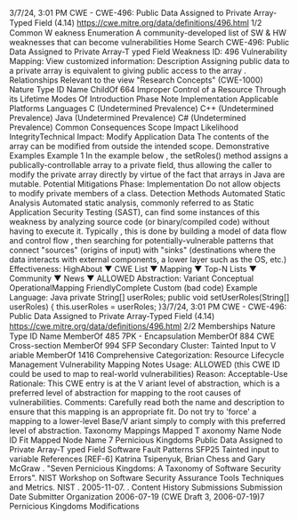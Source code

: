 3/7/24, 3:01 PM CWE - CWE-496: Public Data Assigned to Private Array-Typed Field (4.14)
https://cwe.mitre.org/data/deﬁnitions/496.html 1/2
Common W eakness Enumeration
A community-developed list of SW & HW weaknesses that can become
vulnerabilities
Home Search
CWE-496: Public Data Assigned to Private Array-T yped Field
Weakness ID: 496
Vulnerability Mapping: 
View customized information:
 Description
Assigning public data to a private array is equivalent to giving public access to the array .
 Relationships
 Relevant to the view "Research Concepts" (CWE-1000)
Nature Type ID Name
ChildOf 664 Improper Control of a Resource Through its Lifetime
 Modes Of Introduction
Phase Note
Implementation
 Applicable Platforms
Languages
C (Undetermined Prevalence)
C++ (Undetermined Prevalence)
Java (Undetermined Prevalence)
C# (Undetermined Prevalence)
 Common Consequences
Scope Impact Likelihood
IntegrityTechnical Impact: Modify Application Data
The contents of the array can be modified from outside the intended scope.
 Demonstrative Examples
Example 1
In the example below , the setRoles() method assigns a publically-controllable array to a private field, thus allowing the caller to modify
the private array directly by virtue of the fact that arrays in Java are mutable.
 Potential Mitigations
Phase: Implementation
Do not allow objects to modify private members of a class.
 Detection Methods
Automated Static Analysis
Automated static analysis, commonly referred to as Static Application Security Testing (SAST), can find some instances of this
weakness by analyzing source code (or binary/compiled code) without having to execute it. Typically , this is done by building a
model of data flow and control flow , then searching for potentially-vulnerable patterns that connect "sources" (origins of input)
with "sinks" (destinations where the data interacts with external components, a lower layer such as the OS, etc.)
Effectiveness: HighAbout ▼ CWE List ▼ Mapping ▼ Top-N Lists ▼ Community ▼ News ▼
ALLOWED
Abstraction: Variant
Conceptual OperationalMapping
FriendlyComplete Custom
(bad code) Example Language: Java 
private String[] userRoles;
public void setUserRoles(String[] userRoles) {
this.userRoles = userRoles;
}3/7/24, 3:01 PM CWE - CWE-496: Public Data Assigned to Private Array-Typed Field (4.14)
https://cwe.mitre.org/data/deﬁnitions/496.html 2/2
 Memberships
Nature Type ID Name
MemberOf 485 7PK - Encapsulation
MemberOf 884 CWE Cross-section
MemberOf 994 SFP Secondary Cluster: Tainted Input to V ariable
MemberOf 1416 Comprehensive Categorization: Resource Lifecycle Management
 Vulnerability Mapping Notes
Usage: ALLOWED (this CWE ID could be used to map to real-world vulnerabilities)
Reason: Acceptable-Use
Rationale:
This CWE entry is at the V ariant level of abstraction, which is a preferred level of abstraction for mapping to the root causes of
vulnerabilities.
Comments:
Carefully read both the name and description to ensure that this mapping is an appropriate fit. Do not try to 'force' a mapping to a
lower-level Base/V ariant simply to comply with this preferred level of abstraction.
 Taxonomy Mappings
Mapped T axonomy Name Node ID Fit Mapped Node Name
7 Pernicious Kingdoms Public Data Assigned to Private Array-T yped Field
Software Fault Patterns SFP25 Tainted input to variable
 References
[REF-6] Katrina Tsipenyuk, Brian Chess and Gary McGraw . "Seven Pernicious Kingdoms: A Taxonomy of Software Security
Errors". NIST Workshop on Software Security Assurance Tools Techniques and Metrics. NIST . 2005-11-07.
.
 Content History
 Submissions
Submission Date Submitter Organization
2006-07-19
(CWE Draft 3, 2006-07-19)7 Pernicious Kingdoms
 Modifications
